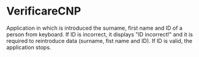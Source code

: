 # VerificareCNP 
Application in which is introduced the surname, first name and ID of a person from keyboard. If ID is incorrect, it displays "ID incorrect!" and it is required to reintroduce data (surname, fist name and ID). If ID is valid, the application stops. 
